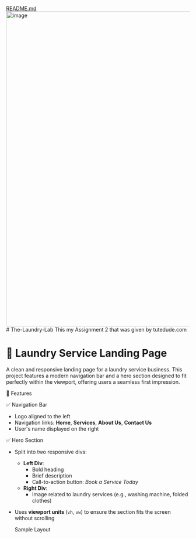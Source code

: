 [README.md](https://github.com/user-attachments/files/21681581/README.md)
<img width="1910" height="860" alt="image" src="https://github.com/user-attachments/assets/28eb402f-1d7f-4a3d-b2d1-717af82571a8" /># The-Laundry-Lab
This my Assignment 2  that was given by tutedude.com 


# 🧼 Laundry Service Landing Page

A clean and responsive landing page for a laundry service business. This project features a modern navigation bar and a hero section designed to fit perfectly within the viewport, offering users a seamless first impression.

 🚀 Features

 ✅ Navigation Bar
- Logo aligned to the left
- Navigation links: **Home**, **Services**, **About Us**, **Contact Us**
- User's name displayed on the right

 ✅ Hero Section
- Split into two responsive divs:
  - **Left Div**:
    - Bold heading
    - Brief description
    - Call-to-action button: _Book a Service Today_
  - **Right Div**:
    - Image related to laundry services (e.g., washing machine, folded clothes)
- Uses **viewport units** (`vh`, `vw`) to ensure the section fits the screen without scrolling

  Sample Layout



